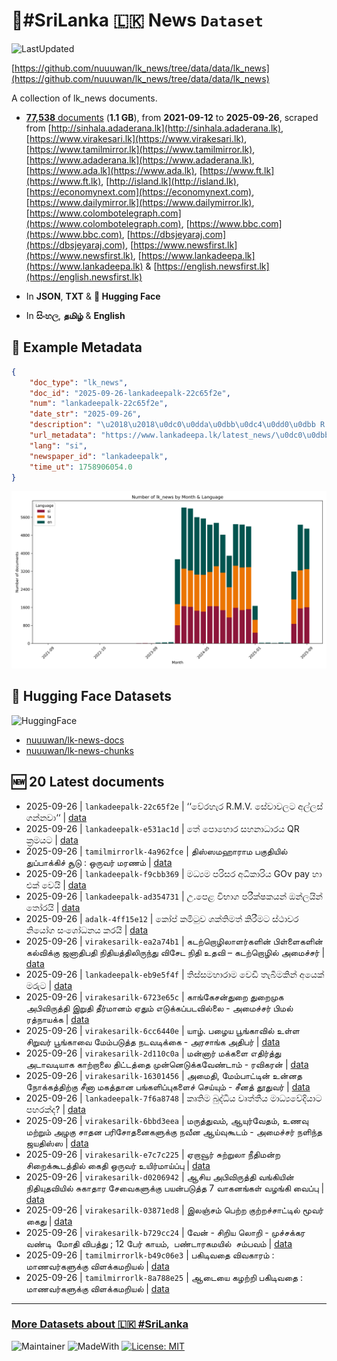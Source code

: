 # 📄#SriLanka 🇱🇰 News `Dataset`

![LastUpdated](https://img.shields.io/badge/last_updated-2025--09--26_22:40:10-green)

[https://github.com/nuuuwan/lk_news/tree/data/data/lk_news](https://github.com/nuuuwan/lk_news/tree/data/data/lk_news)

A collection of lk_news documents.

- [**77,538** documents](https://github.com/nuuuwan/lk_news/tree/data/data/lk_news) (**1.1 GB**), from **2021-09-12** to **2025-09-26**, scraped from [http://sinhala.adaderana.lk](http://sinhala.adaderana.lk), [https://www.virakesari.lk](https://www.virakesari.lk), [https://www.tamilmirror.lk](https://www.tamilmirror.lk), [https://www.adaderana.lk](https://www.adaderana.lk), [https://www.ada.lk](https://www.ada.lk), [https://www.ft.lk](https://www.ft.lk), [http://island.lk](http://island.lk), [https://economynext.com](https://economynext.com), [https://www.dailymirror.lk](https://www.dailymirror.lk), [https://www.colombotelegraph.com](https://www.colombotelegraph.com), [https://www.bbc.com](https://www.bbc.com), [https://dbsjeyaraj.com](https://dbsjeyaraj.com), [https://www.newsfirst.lk](https://www.newsfirst.lk), [https://www.lankadeepa.lk](https://www.lankadeepa.lk) & [https://english.newsfirst.lk](https://english.newsfirst.lk)

- In **JSON**, **TXT** & **🤗 Hugging Face**

- In **සිංහල**, **தமிழ்** & **English**

## 📝 Example Metadata

```json
{
    "doc_type": "lk_news",
    "doc_id": "2025-09-26-lankadeepalk-22c65f2e",
    "num": "lankadeepalk-22c65f2e",
    "date_str": "2025-09-26",
    "description": "\u2018\u2018\u0dc0\u0dda\u0dbb\u0dc4\u0dd0\u0dbb R.M.V. \u0dc3\u0dda\u0dc0\u0dcf\u0dc0\u0dbd\u0da7 \u0d85\u0dbd\u0dca\u0dbd\u0dc3\u0dca \u0d9c\u0db1\u0dca\u0db1\u0dc0\u0dcf\u2018\u2018",
    "url_metadata": "https://www.lankadeepa.lk/latest_news/\u0dc0\u0dbb\u0dc4\u0dbb-R-M-V-\u0dc3\u0dc0\u0dc0\u0dbd\u0da7-\u0d85\u0dbd\u0dbd\u0dc3-\u0d9c\u0db1\u0db1\u0dc0/1-680297",
    "lang": "si",
    "newspaper_id": "lankadeepalk",
    "time_ut": 1758906054.0
}
```

![Chart](https://raw.githubusercontent.com/nuuuwan/lk_news/refs/heads/data/data/lk_news/docs_by_month_and_lang.png)

## 🤗 Hugging Face Datasets

![HuggingFace](https://img.shields.io/badge/-HuggingFace-FDEE21?style=for-the-badge&logo=HuggingFace)

- [nuuuwan/lk-news-docs](https://huggingface.co/datasets/nuuuwan/lk-news-docs)
- [nuuuwan/lk-news-chunks](https://huggingface.co/datasets/nuuuwan/lk-news-chunks)

## 🆕 20 Latest documents

- 2025-09-26 | `lankadeepalk-22c65f2e` | ‘‘වේරහැර R.M.V. සේවාවලට අල්ලස් ගන්නවා‘‘ | [data](https://github.com/nuuuwan/lk_news/tree/data/data/lk_news/2020s/2025/2025-09-26-lankadeepalk-22c65f2e)
- 2025-09-26 | `lankadeepalk-e531ac1d` | තේ පොහොර සහනාධාරය QR ක්‍රමයට | [data](https://github.com/nuuuwan/lk_news/tree/data/data/lk_news/2020s/2025/2025-09-26-lankadeepalk-e531ac1d)
- 2025-09-26 | `tamilmirrorlk-4a962fce` | திஸ்ஸமஹாராம பகுதியில் துப்பாக்கிச் சூடு : ஒருவர் மரணம் | [data](https://github.com/nuuuwan/lk_news/tree/data/data/lk_news/2020s/2025/2025-09-26-tamilmirrorlk-4a962fce)
- 2025-09-26 | `lankadeepalk-f9cbb369` | මධ්‍යම පරිසර අධිකාරිය GOv pay හා එක් වෙයි | [data](https://github.com/nuuuwan/lk_news/tree/data/data/lk_news/2020s/2025/2025-09-26-lankadeepalk-f9cbb369)
- 2025-09-26 | `lankadeepalk-ad354731` | උ.පෙළ විභාග පරීක්ෂකයන් ඔන්ලයින් තෝරයි | [data](https://github.com/nuuuwan/lk_news/tree/data/data/lk_news/2020s/2025/2025-09-26-lankadeepalk-ad354731)
- 2025-09-26 | `adalk-4ff15e12` | කෝප් කමිටුව ශක්තිමත් කිරීමට ස්ථාවර නියෝග සංශෝධනය කරයි | [data](https://github.com/nuuuwan/lk_news/tree/data/data/lk_news/2020s/2025/2025-09-26-adalk-4ff15e12)
- 2025-09-26 | `virakesarilk-ea2a74b1` | கடற்றொழிலாளர்களின் பிள்ளைகளின் கல்விக்கு ஜனாதிபதி நிதியத்திலிருந்து விசேட நிதி உதவி – கடற்றொழில் அமைச்சர் | [data](https://github.com/nuuuwan/lk_news/tree/data/data/lk_news/2020s/2025/2025-09-26-virakesarilk-ea2a74b1)
- 2025-09-26 | `lankadeepalk-eb9e5f4f` | තිස්සමහාරාම වෙඩි තැබීමකින් අයෙක් මරුට | [data](https://github.com/nuuuwan/lk_news/tree/data/data/lk_news/2020s/2025/2025-09-26-lankadeepalk-eb9e5f4f)
- 2025-09-26 | `virakesarilk-6723e65c` | காங்கேசன்துறை துறைமுக அபிவிருத்தி இறுதி தீர்மானம் ஏதும் எடுக்கப்படவில்லை - அமைச்சர் பிமல் ரத்நாயக்க | [data](https://github.com/nuuuwan/lk_news/tree/data/data/lk_news/2020s/2025/2025-09-26-virakesarilk-6723e65c)
- 2025-09-26 | `virakesarilk-6cc6440e` | யாழ். பழைய பூங்காவில் உள்ள சிறுவர் பூங்காவை மேம்படுத்த நடவடிக்கை - அரசாங்க அதிபர் | [data](https://github.com/nuuuwan/lk_news/tree/data/data/lk_news/2020s/2025/2025-09-26-virakesarilk-6cc6440e)
- 2025-09-26 | `virakesarilk-2d110c0a` | மன்னார் மக்களை எதிர்த்து அடாவடியாக காற்றாலை திட்டத்தை முன்னெடுக்கவேண்டாம்  - ரவிகரன் | [data](https://github.com/nuuuwan/lk_news/tree/data/data/lk_news/2020s/2025/2025-09-26-virakesarilk-2d110c0a)
- 2025-09-26 | `virakesarilk-16301456` | அமைதி, மேம்பாட்டின் உன்னத நோக்கத்திற்கு சீனா மகத்தான பங்களிப்புகளைச் செய்யும் - சீனத் தூதுவர் | [data](https://github.com/nuuuwan/lk_news/tree/data/data/lk_news/2020s/2025/2025-09-26-virakesarilk-16301456)
- 2025-09-26 | `lankadeepalk-7f6a8748` | කෘතිම බුද්ධිය වෘත්තීය මාධ්‍යවේදියාට පහරක්ද? | [data](https://github.com/nuuuwan/lk_news/tree/data/data/lk_news/2020s/2025/2025-09-26-lankadeepalk-7f6a8748)
- 2025-09-26 | `virakesarilk-6bbd3eea` | மருத்துவம், ஆயுர்வேதம், உணவு மற்றும் அழகு சாதன பரிசோதனைகளுக்கு நவீன ஆய்வுகூடம் - அமைச்சர் நளிந்த ஜயதிஸ்ஸ | [data](https://github.com/nuuuwan/lk_news/tree/data/data/lk_news/2020s/2025/2025-09-26-virakesarilk-6bbd3eea)
- 2025-09-26 | `virakesarilk-e7c7c225` | ஏறாவூர் சுற்றுலா நீதிமன்ற சிறைக்கூடத்தில் கைதி ஒருவர் உயிர்மாய்ப்பு | [data](https://github.com/nuuuwan/lk_news/tree/data/data/lk_news/2020s/2025/2025-09-26-virakesarilk-e7c7c225)
- 2025-09-26 | `virakesarilk-d0206942` | ஆசிய அபிவிருத்தி வங்கியின் நிதியுதவியில் சுகாதார சேவைகளுக்கு பயன்படுத்த 7 வாகனங்கள் வழங்கி வைப்பு | [data](https://github.com/nuuuwan/lk_news/tree/data/data/lk_news/2020s/2025/2025-09-26-virakesarilk-d0206942)
- 2025-09-26 | `virakesarilk-03871ed8` | இலஞ்சம் பெற்ற குற்றச்சாட்டில் மூவர் கைது | [data](https://github.com/nuuuwan/lk_news/tree/data/data/lk_news/2020s/2025/2025-09-26-virakesarilk-03871ed8)
- 2025-09-26 | `virakesarilk-b729cc24` | வேன் - சிறிய லொறி - முச்சக்கர வண்டி  மோதி விபத்து ; 12 பேர் காயம்,  பண்டாரகமயில்  சம்பவம் | [data](https://github.com/nuuuwan/lk_news/tree/data/data/lk_news/2020s/2025/2025-09-26-virakesarilk-b729cc24)
- 2025-09-26 | `tamilmirrorlk-b49c06e3` | பகிடிவதை விவகாரம் : மாணவர்களுக்கு விளக்கமறியல் | [data](https://github.com/nuuuwan/lk_news/tree/data/data/lk_news/2020s/2025/2025-09-26-tamilmirrorlk-b49c06e3)
- 2025-09-26 | `tamilmirrorlk-8a788e25` | ஆடையை கழற்றி பகிடிவதை : மாணவர்களுக்கு விளக்கமறியல் | [data](https://github.com/nuuuwan/lk_news/tree/data/data/lk_news/2020s/2025/2025-09-26-tamilmirrorlk-8a788e25)

---

### [More Datasets about 🇱🇰 #SriLanka](https://github.com/nuuuwan/lk_datasets)

![Maintainer](https://img.shields.io/badge/maintainer-nuuuwan-red)
![MadeWith](https://img.shields.io/badge/made_with-python-blue)
[![License: MIT](https://img.shields.io/badge/License-MIT-yellow.svg)](https://opensource.org/licenses/MIT)
